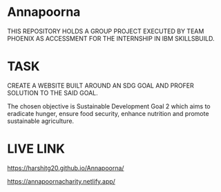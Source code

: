 # Annapoorna
THIS REPOSITORY HOLDS A GROUP PROJECT EXECUTED BY TEAM PHOENIX AS ACCESSMENT FOR THE INTERNSHIP IN IBM SKILLSBUILD.

# TASK
CREATE A WEBSITE BUILT AROUND AN SDG GOAL AND PROFER SOLUTION TO THE SAID GOAL.

The chosen objective is Sustainable Development Goal 2 which aims to eradicate hunger, ensure food security, enhance nutrition and promote sustainable agriculture.
# LIVE LINK
https://harshitg20.github.io/Annapoorna/

https://annapoornacharity.netlify.app/

